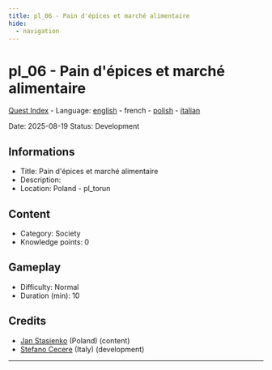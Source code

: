 ```yaml
---
title: pl_06 - Pain d'épices et marché alimentaire
hide:
  - navigation
---
```


# pl_06 - Pain d'épices et marché alimentaire
[Quest Index](./index.fr.md) - Language: [english](./pl_06.md) - french - [polish](./pl_06.pl.md) - [italian](./pl_06.it.md)

Date: 2025-08-19
Status: Development

## Informations

- Title: Pain d'épices et marché alimentaire
- Description: 
- Location: Poland - pl_torun
## Content
- Category: Society
- Knowledge points: 0
## Gameplay
- Difficulty: Normal
- Duration (min): 10
## Credits
- [Jan Stasienko](mailto:jan.stasienko@dsw.edu.pl) (Poland) (content)
- [Stefano Cecere](https://stefanocecere.com) (Italy) (development)

---

